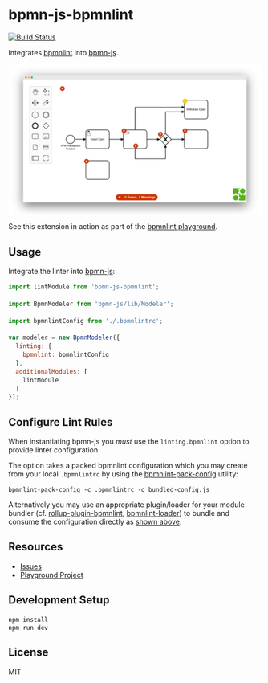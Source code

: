 # bpmn-js-bpmnlint

[![Build Status](https://travis-ci.com/bpmn-io/bpmn-js-bpmnlint.svg?branch=master)](https://travis-ci.com/bpmn-io/bpmn-js-bpmnlint)

Integrates [bpmnlint](https://github.com/bpmn-io/bpmnlint) into [bpmn-js](https://github.com/bpmn-io/bpmn-js).

![Screenshot](docs/screenshot.png)

See this extension in action as part of the [bpmnlint playground](https://github.com/bpmn-io/bpmnlint-playground).


## Usage

Integrate the linter into [bpmn-js](https://github.com/bpmn-io/bpmn-js):

```javascript
import lintModule from 'bpmn-js-bpmnlint';

import BpmnModeler from 'bpmn-js/lib/Modeler';

import bpmnlintConfig from './.bpmnlintrc';

var modeler = new BpmnModeler({
  linting: {
    bpmnlint: bpmnlintConfig
  },
  additionalModules: [
    lintModule
  ]
});
```


## Configure Lint Rules

When instantiating bpmn-js you _must_ use the `linting.bpmnlint` option to provide linter configuration.

The option takes a packed bpmnlint configuration which you may create from your local `.bpmnlintrc`
by using the [bpmnlint-pack-config](https://github.com/nikku/bpmnlint-pack-config) utility:

```shell
bpmnlint-pack-config -c .bpmnlintrc -o bundled-config.js
```

Alternatively you may use an appropriate plugin/loader for your module bundler (cf. [rollup-plugin-bpmnlint](https://github.com/nikku/rollup-plugin-bpmnlint), [bpmnlint-loader](https://github.com/nikku/bpmnlint-loader)) to bundle and consume the  configuration directly as [shown above](#usage).


## Resources

* [Issues](./issues)
* [Playground Project](https://github.com/bpmn-io/bpmnlint-playground)


## Development Setup

```
npm install
npm run dev
```


## License

MIT